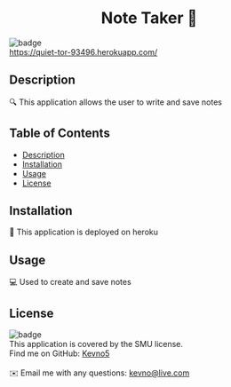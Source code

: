 <h1 align="center">Note Taker 👋</h1>

![badge](https://img.shields.io/badge/license-SMU-red)<br />
https://quiet-tor-93496.herokuapp.com/
## Description
🔍 This application allows the user to write and save notes
## Table of Contents
- [Description](#description)
- [Installation](#installation)
- [Usage](#usage)
- [License](#license)


## Installation
💾 This application is deployed on heroku
## Usage
💻 Used to create and save notes
## License
![badge](https://img.shields.io/badge/license-SMU-red)
<br />
This application is covered by the SMU license. 
<br />
Find me on GitHub: [Kevno5](https://github.com/Kevno5)<br />
<br />
✉️ Email me with any questions: kevno@live.com<br /><br />

  
